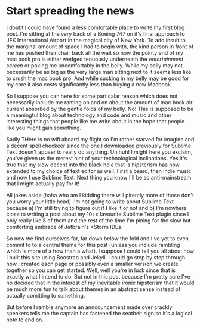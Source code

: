 # Start spreading the news

I doubt I could have found a less comfortable place to write my first blog post.  I'm sitting at the very back of a Boeing 747 on it's final approach to JFK International Airport in the magical city of New York.  To add insult to the marginal amount of space I had to begin with, the kind person in front of me has pushed their chair back all the wait so now the pointy end of my mac book pro is either wedged tenuously underneath the _entertainment screen_ or poking me uncomfortably in the belly.  While my belly may not becessarily be as big as the very large man sitting next to it seems less like to crush the mac book pro.  And while sucking in my belly may be good for my core it also costs significantly less than buying a new Macbook.

So I suppose you can here for some particalar reason which does not necessarily include me ranting on and on about the amount of mac book air current absorbed by the gentle folds of my belly.  No!  This is supposed to be a meaningful blog about technology and code and music and other interesting things that people like me write about in the hope that people like you might gain something.

Sadly THere is no wifi aboard my flight so I'm rather starved for imagine and a decent spell checkeer since the one I downloaded previously for Sublime Text doesn't appaer to really do anything.  Uh huh! I might here you exclaim, you've given us the merest hint of your technological inclinations.  Yes it's true that my slow decent into the black hole that is hipsterism has now extended to my choice of text editor as well.  First a beard, then indie music and now I use Sublime Text.  Next thing you know I'll be so anti-mainstream that I might actually pay for it!

All jokes aside (haha who am I kidding there will plrently more of those don't you worry your little head) I'm not going to write about Sublime Text because a) I'm still trying to figure out if I like it or not and b) I'm nowhere close to writing a post about my 10+x favourite Sublime Text plugin since I only really like 5 of them and the rest of the time I'm pining for the slow but comforting embrace of Jetbrain's *Storm IDEs.

So now we find ourselves far, far down below the fold and I've yet to even commit to to a central theme for this post (unless you include rambling which is more of a how than a what).  I suppose I could tell you all about how I built this site using Boostrap and Jekyll.  I could go step by step through how I created each page or possibly even a smaller version we create together so you can get started.  Well, well you're in luck since that is exactly what I intend to do.  But not in this post because I'm pretty sure I've no decided that in the interest of my inevitable ironic hipsterism that it would be much more fun to talk about themes in an abstract sense instead of actually comitting to something.

But before I ramble anymore an anncouncement made over crackly speakers tells me the captain has fastened the seatbelt sign so it's a logical note to end on.